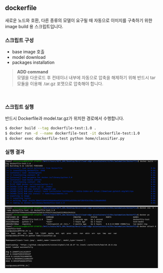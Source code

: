 ## dockerfile
새로운 노드와 호환, 다른 종류의 모델이 요구될 때 자동으로 이미지를 구축하기 위한 image build 용 스크립트입니다.<br>

### 스크립트 구성
- base image 호출
- model download
- packages installation

>**ADD command**<br>
>모델을 다운로드 후 컨테이너 내부에 자동으로 압축을 해제하기 위해 반드시 tar 모듈을 이용해 .tar.gz 포맷으로 압축해야 합니다.<br>
<br>

### 스크립트 실행
반드시 Dockerfile과 model.tar.gz가 위치한 경로에서 수행합니다.<br>
```bash
$ docker build --tag dockerfile-test:1.0 .
$ docker run -d --name dockerfile-test -it dockerfile-test:1.0
$ docker exec dockerfile-test python home/classifier.py
```
### 실행 결과
![](../img4doc/dockerfile1.png)
![](../img4doc/dockerfile2.png)
